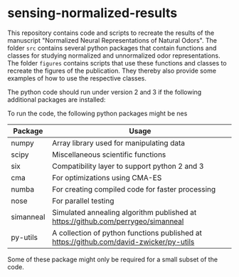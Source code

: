 # sensing-normalized-results

This repository contains code and scripts to recreate the results of the manuscript "Normalized Neural Representations of Natural Odors".
The folder `src` contains several python packages that contain functions and classes for studying normalized and unnormalized odor representations.
The folder `figures` contains scripts that use these functions and classes to recreate the figures of the publication.
They thereby also provide some examples of how to use the respective classes.

The python code should run under version 2 and 3 if the following additional packages are installed:

To run the code, the following python packages might be nes

Package     | Usage
------------|-------------------------------------------
numpy       | Array library used for manipulating data
scipy       | Miscellaneous scientific functions
six         | Compatibility layer to support python 2 and 3
cma         | For optimizations using CMA-ES
numba       | For creating compiled code for faster processing
nose        | For parallel testing
simanneal   | Simulated annealing algorithm published at https://github.com/perrygeo/simanneal
py-utils    | A collection of python functions published at https://github.com/david-zwicker/py-utils

Some of these package might only be required for a small subset of the code.
